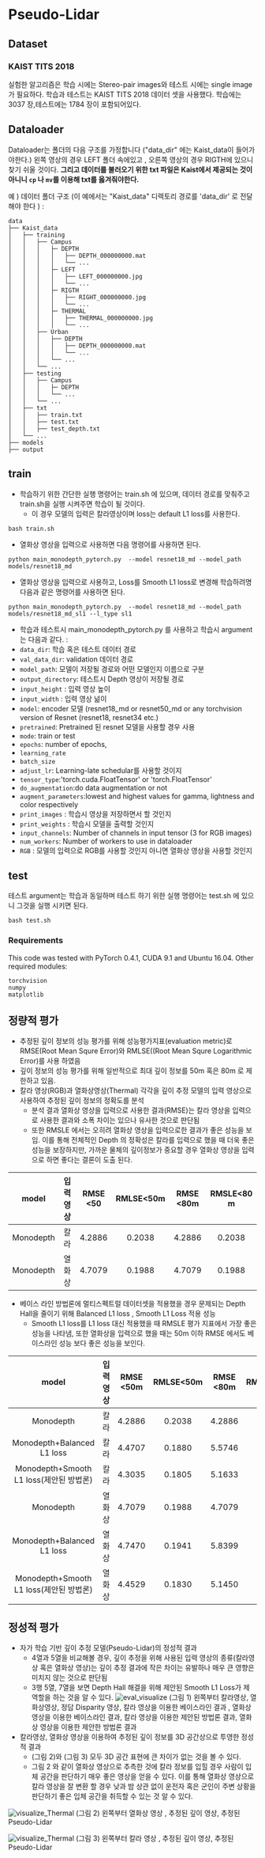 # Pseudo-Lidar

## Dataset

### KAIST TITS 2018

실험한 알고리즘은 학습 시에는 Stereo-pair images와 테스트 시에는 single image가 필요하다.
학습과 테스트는  KAIST TITS 2018 데이터 셋을 사용했다.
학습에는 3037 장,테스트에는 1784 장이 포함되어있다. 

## Dataloader
Dataloader는 폴더의 다음 구조를 가정합니다 ("data_dir" 에는 Kaist_data이 들어가야한다.)
왼쪽 영상의 경우 LEFT 폴더 속에있고 , 오른쪽 영상의 경우 RIGTH에 있으니 찾기 쉬울 것이다. <b>그리고 데이터를 불러오기 위한 txt 파일은 Kaist에서 제공되는 것이 아니니 ```cp``` 나 ```mv```를 이용해 txt를 옳겨줘야한다.</b>

예 ) 데이터 폴더 구조 (이 예에서는 "Kaist_data" 디렉토리 경로를 'data_dir' 로 전달해야 한다 ) :
```
data
├── Kaist_data
│   ├── training
│   │   ├── Campus
│   │   │   ├─ DEPTH
│   │   │   │   ├── DEPTH_000000000.mat
│   │   │   │   └── ...
│   │   │   ├─ LEFT
│   │   │   │   ├── LEFT_000000000.jpg
│   │   │   │   └── ...
│   │   │   ├─ RIGTH
│   │   │   │   ├── RIGHT_000000000.jpg
│   │   │   │   └── ...
│   │   │   ├─ THERMAL
│   │   │   │   ├── THERMAL_000000000.jpg
│   │   │   │   └── ...
│   │   ├── Urban
│   │   │   ├── DEPTH
│   │   │   │   ├── DEPTH_000000000.mat
│   │   │   │   └── ...
│   │   │   └── ...
│   │   └── ...
│   ├── testing
│   │   ├── Campus
│   │   │   ├─ DEPTH
│   │   │   └── ...
│   │   └── ...
│   ├── txt
│   │   ├── train.txt
│   │   ├── test.txt
│   │   ├── test_depth.txt
│   └── ...
├── models
├── output

```

## train
- 학습하기 위한 간단한 실행 명령어는 train.sh 에 있으며, 데이터 경로를 맞춰주고 train.sh을 실행 시켜주면 학습이 될 것이다.
   - 이 경우 모델의 입력은 칼라영상이며 loss는 default L1 loss를 사용한다. 
```
bash train.sh
```
- 열화상 영상을 입력으로 사용하면 다음 명령어를 사용하면 된다.
```
python main_monodepth_pytorch.py  --model resnet18_md --model_path models/resnet18_md
```
- 열화상 영상을 입력으로 사용하고, Loss를 Smooth L1 loss로 변경해 학습하려명 다음과 같은 명령어를 사용하면 된다. 
```
python main_monodepth_pytorch.py  --model resnet18_md --model_path models/resnet18_md_sl1 --l_type sl1
```
- 학습과 테스트시 main_monodepth_pytorch.py 를 사용하고 학습시 argument는 다음과 같다. :
 - `data_dir`: 학습 혹은 테스트 데이터 경로
 - `val_data_dir`:  validation 데이터 경로
 - `model_path`: 모델이 저장될 경로와 어떤 모델인지 이름으로 구분
 - `output_directory`: 테스트시 Depth 영상이 저장될 경로
 - `input_height` : 입력 영상 높이
 - `input_width` : 입력 영상 넒이
 - `model`:  encoder 모델 (resnet18_md or resnet50_md or any torchvision version of Resnet (resnet18, resnet34 etc.)
 - `pretrained`: Pretrained 된 resnet 모델을 사용할 경우 사용
 - `mode`: train or test
 - `epochs`: number of epochs,
 - `learning_rate` 
 - `batch_size` 
 - `adjust_lr`: Learning-late schedular를 사용할 것이지
 - `tensor_type`:'torch.cuda.FloatTensor' or 'torch.FloatTensor'
 - `do_augmentation`:do data augmentation or not
 - `augment_parameters`:lowest and highest values for gamma, lightness and color respectively
 - `print_images` : 학습시 영상을 저장하면서 할 것인지
 - `print_weights` : 학습시 모델을 출력할 것인지
 - `input_channels`: Number of channels in input tensor (3 for RGB images)
 - `num_workers`: Number of workers to use in dataloader
 - `RGB` : 모델의 입력으로 RGB를 사용할 것인지 아니면 열화상 영상을 사용할 것인지 



## test
테스트 argument는 학습과 동일하며 테스트 하기 위한 실행 명령어는 test.sh 에 있으니 그것을 실행 시키면 된다.

```
bash test.sh
```

### Requirements
This code was tested with PyTorch 0.4.1, CUDA 9.1 and Ubuntu 16.04. Other required modules:

```
torchvision
numpy
matplotlib
```



## 정량적 평가

- 추정된 깊이 정보의 성능 평가를 위해 성능평가지표(evaluation metric)로 RMSE(Root Mean Squre Error)와 RMLSE((Root Mean Squre Logarithmic Error)를 사용 하였음
- 깊이 정보의 성능 평가를 위해 일반적으로 최대 깊이 정보를 50m 혹은 80m 로 제한하고 있음.
- 칼라 영상(RGB)과 열화상영상(Thermal) 각각을 깊이 추정 모델의 입력 영상으로 사용하여 추정된 깊이 정보의 정확도를 분석
  - 분석 결과 열화상 영상을 입력으로 사용한 결과(RMSE)는 칼라 영상을 입력으로 사용한 결과와 소폭 차이는 있으나 유사한 것으로 판단됨
  - 또한 RMSLE 에서는 오히려 열화상 영상을 입력으로한 결과가 좋은 성능을 보임. 이를 통해 전체적인 Depth 의 정확성은 칼라를 입력으로 했을 때 더욱 좋은 성능을 보장하지만, 가까운 물체의 깊이정보가 중요할 경우 열화상 영상을 입력으로 하면 좋다는 결론이 도출 된다.   

| model |  입력영상| RMSE <50| RMLSE<50m | RMSE <80m| RMSLE<80 m|
|:-----: | :-----:|:-----: |:-----: |:-----: |:-----: |
| Monodepth |   칼라  |  4.2886 |  0.2038  | 4.2886 | 0.2038 |
| Monodepth |   열화상 |  4.7079 |  0.1988 | 4.7079 | 0.1988 |

- 베이스 라인 방법론에 멀티스펙트럴 데이터셋을 적용했을 경우 문제되는 Depth Hall을 줄이기 위해 Balanced L1 loss , Smooth L1 Loss 적용 성능
  - Smooth L1 loss를 L1 loss 대신 적용했을 때 RMSLE 평가 지표에서 가장 좋은 성능을 나타냄, 또한 열화상을 입력으로 했을 때는 50m 이하 RMSE 에서도 베이스라인 성능 보다 좋은 성능을 보인다. 

| model |  입력영상| RMSE <50m | RMLSE<50m | RMSE <80m| RMSLE<80m |
|:-----: | :-----:|:-----: |:-----: |:-----: |:-----: |
| Monodepth |   칼라  |  4.2886 |  0.2038  | 4.2886 | 0.2038 |
| Monodepth+Balanced L1 loss |   칼라 |  4.4707 |  0.1880 | 5.5746 | 0.1955 |
| Monodepth+Smooth L1 loss(제안된 방법론) |   칼라  |  4.3035 |  0.1805  | 5.1633 | 0.1895 |
| Monodepth |   열화상 |  4.7079 |  0.1988 | 4.7079 | 0.1988 |
| Monodepth+Balanced L1 loss |   열화상  |  4.7470 |  0.1941  | 5.8399 | 0.2058 |
| Monodepth+Smooth L1 loss(제안된 방법론) |   열화상 |  4.4529 |  0.1830 | 5.1450 | 0.1897 |


## 정성적 평가
- 자가 학습 기반 깊이 추정 모델(Pseudo-Lidar)의 정성적 결과
   - 4열과 5열을 비교해볼 경우, 깊이 추정을 위해 사용된 입력 영상의 종류(칼라영상 혹은 열화상 영상)는 깊이 추정 결과에 작은 차이는 유발하나 매우 큰 영향은 미치지 않는 것으로 판단됨
   - 3행 5열, 7열을 보면 Depth Hall 해결을 위해 제안된 Smooth L1 Loss가 제 역할을 하는 것을 알 수 있다. 
![eval_visualize](images/eval_visualize.png) (그림 1) 왼쪽부터 칼라영상, 열화상영상, 정답 Disparity 영상, 칼라 영상을 이용한 베이스라인 결과 , 열화상영상을 이용한  베이스라인 결과, 칼라 영상을 이용한 제안된 방법론 결과, 열화상 영상을 이용한 제안한 방법론 결과
- 칼라영상, 열화상 영상을 이용하여 추정된 깊이 정보를 3D 공간상으로 투영한 정성적 결과
  - (그림 2)와 (그림 3) 모두 3D 공간 표현에 큰 차이가 없는 것을 볼 수 있다.
  - 그림 2 와 같이 열화상 영상으로 추측한 것에 칼라 정보를 입힐 경우 사람이 입체 공간을 판단하기 매우 좋은 영상을 얻을 수 있다. 이를 통해 열화상 영상으로 칼라 영상을 잘 변환 할 경우 낮과 밤 상관 없이 운전자 혹은 군인이 주변 상황을 판단하기 좋은 입체 공간을 취득할 수 있는 것 알 수 있다. 

![visualize_Thermal](images/visualize_Thermal.jpg) (그림 2) 왼쪽부터  열화상 영상 , 추정된 깊이 영상,  추정된 Pseudo-Lidar 

![visualize_Thermal](images/visualize_RGB.jpg) (그림 3) 왼쪽부터  칼라 영상 , 추정된 깊이 영상,  추정된 Pseudo-Lidar 


